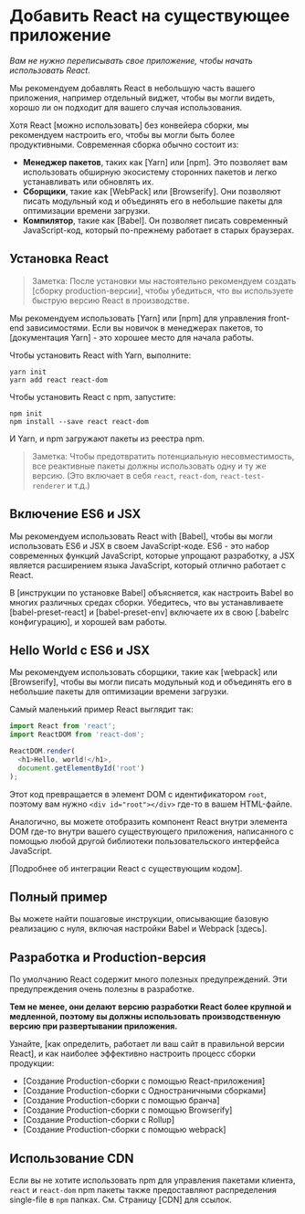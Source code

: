 # Добавить React на существующее приложение

*Вам не нужно переписывать свое приложение, чтобы начать использовать React.*

Мы рекомендуем добавлять React в небольшую часть вашего приложения, например отдельный виджет, чтобы вы могли видеть, хорошо ли он подходит для вашего случая использования.

Хотя React [можно использовать] без конвейера сборки, мы рекомендуем настроить его, чтобы вы могли быть более продуктивными. Современная сборка обычно состоит из:

* **Менеджер пакетов**, таких как [Yarn] или [npm]. Это позволяет вам использовать обширную экосистему сторонних пакетов и легко устанавливать или обновлять их.
* **Сборщики**, такие как [WebPack] или [Browserify]. Они позволяют писать модульный код и объединять его в небольшие пакеты для оптимизации времени загрузки.
* **Компилятор**, такие как [Babel]. Он позволяет писать современный JavaScript-код, который по-прежнему работает в старых браузерах.

## Установка React

> Заметка:
> После установки мы настоятельно рекомендуем создать [сборку production-версии], чтобы убедиться, что вы используете быструю версию React в производстве.

Мы рекомендуем использовать [Yarn] или [npm] для управления front-end зависимостями. Если вы новичок в менеджерах пакетов, то [документация Yarn] - это хорошее место для начала работы.

Чтобы установить React with Yarn, выполните:

```
yarn init
yarn add react react-dom
```

Чтобы установить React с npm, запустите:

```
npm init
npm install --save react react-dom
```

И Yarn, и npm загружают пакеты из реестра npm.

> Заметка:
> Чтобы предотвратить потенциальную несовместимость, все реактивные пакеты должны использовать одну и ту же версию. (Это включает в себя `react`, `react-dom`, `react-test-renderer` и т.д.)

## Включение ES6 и JSX

Мы рекомендуем использовать React with [Babel], чтобы вы могли использовать ES6 и JSX в своем JavaScript-коде. ES6 - это набор современных функций JavaScript, которые упрощают разработку, а JSX является расширением языка JavaScript, который отлично работает с React.

В [инструкции по установке Babel] объясняется, как настроить Babel во многих различных средах сборки. Убедитесь, что вы устанавливаете [babel-preset-react] и [babel-preset-env] включаете их в свою [.babelrc конфигурацию], и хорошей вам работы.

## Hello World с ES6 и JSX

Мы рекомендуем использовать сборщики, такие как [webpack] или [Browserify], чтобы вы могли писать модульный код и объединять его в небольшие пакеты для оптимизации времени загрузки.

Самый маленький пример React выглядит так:

```javascript
import React from 'react';
import ReactDOM from 'react-dom';

ReactDOM.render(
  <h1>Hello, world!</h1>,
  document.getElementById('root')
);
```

Этот код превращается в элемент DOM с идентификатором `root`, поэтому вам нужно `<div id="root"></div>` где-то в вашем HTML-файле.

Аналогично, вы можете отобразить компонент React внутри элемента DOM где-то внутри вашего существующего приложения, написанного с помощью любой другой библиотеки пользовательского интерфейса JavaScript.

[Подробнее об интеграции React с существующим кодом].

## Полный пример

Вы можете найти пошаговые инструкции, описывающие базовую реализацию с нуля, включая настройки Babel и Webpack [здесь].

## Разработка и Production-версия

По умолчанию React содержит много полезных предупреждений. Эти предупреждения очень полезны в разработке.

**Тем не менее, они делают версию разработки React более крупной и медленной, поэтому вы должны использовать производственную версию при развертывании приложения.**

Узнайте, [как определить, работает ли ваш сайт в правильной версии React], и как наиболее эффективно настроить процесс сборки продукции:

* [Создание Production-сборки с помощью React-приложения]
* [Создание Production-сборки с Одностраничными сборками]
* [Создание Production-сборки с помощью бранча]
* [Создание Production-сборки с помощью Browserify]
* [Создание Production-сборки с Rollup]
* [Создание Production-сборки с помощью webpack]

## Использование CDN

Если вы не хотите использовать npm для управления пакетами клиента, `react` и `react-dom` npm пакеты также предоставляют распределения single-file в `npm` папках. См. Страницу [CDN] для ссылок.